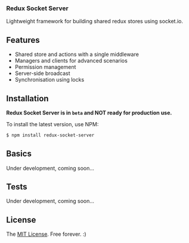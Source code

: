 ### Redux Socket Server

Lightweight framework for building shared redux stores using socket.io.

## Features

 - Shared store and actions with a single middleware
 - Managers and clients for advanced scenarios
 - Permission management
 - Server-side broadcast
 - Synchronisation using locks

## Installation

**Redux Socket Server is in ``beta`` and NOT ready for production use.**

To install the latest version, use NPM:

```bash
$ npm install redux-socket-server
```

## Basics

Under development, coming soon...

## Tests

Under development, coming soon...

## License

The [MIT License](https://github.com/ajuhos/api-core/blob/master/LICENSE).
Free forever. :)